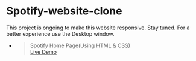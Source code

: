 ﻿# Spotify-website-clone

This project is ongoing to make this website responsive. Stay tuned. For a better experience use the Desktop window.

- > Spotify Home Page(Using HTML & CSS)<br><a href = "https://Nachiket-072005.github.io/Spotify-website-clone/Spotify_Web_Clone/">Live Demo</a>
 
